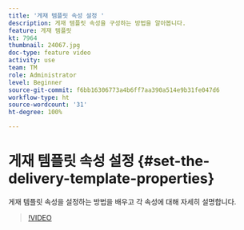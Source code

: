 ```yaml
---
title: '게재 템플릿 속성 설정 '
description: 게재 템플릿 속성을 구성하는 방법을 알아봅니다.
feature: 게재 템플릿
kt: 7964
thumbnail: 24067.jpg
doc-type: feature video
activity: use
team: TM
role: Administrator
level: Beginner
source-git-commit: f6bb16306773a4b6ff7aa390a514e9b31fe047d6
workflow-type: ht
source-wordcount: '31'
ht-degree: 100%

---
```



# 게재 템플릿 속성 설정 {#set-the-delivery-template-properties}

게재 템플릿 속성을 설정하는 방법을 배우고 각 속성에 대해 자세히 설명합니다.

>[!VIDEO](https://video.tv.adobe.com/v/24067?quality=12)
